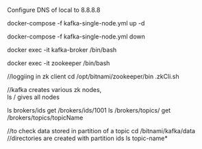 Configure DNS of local to 8.8.8.8

docker-compose -f kafka-single-node.yml up -d 
 
docker-compose -f kafka-single-node.yml down 

docker exec -it kafka-broker /bin/bash 
 
docker exec -it zookeeper /bin/bash 

//loggiing in zk client
cd /opt/bitnami/zookeeper/bin
.zkCli.sh  


//kafka creates various zk nodes,  
ls / gives all nodes

ls brokers/ids
get /brokers/ids/1001
ls /brokers/topics/
get /brokers/topics/topicName



//to check data stored in partition of a topic
cd /bitnami/kafka/data
//directories are created with partition ids
ls topic-name*
